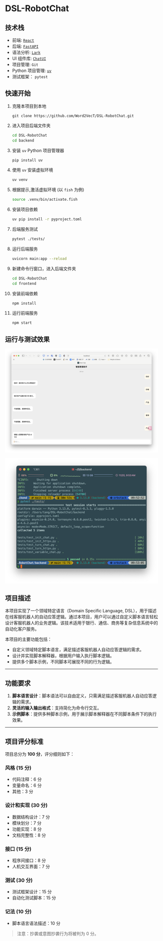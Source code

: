 # DSL-RobotChat

## 技术栈

- 前端: [`React`](https://github.com/facebook/react)
- 后端: [`FastAPI`](https://github.com/fastapi/fastapi)
- 语法分析: [`Lark`](https://github.com/lark-parser/lark)
- UI 组件库: [`ChatUI`](https://github.com/alibaba/ChatUI)
- 项目管理: `Git`
- Python 项目管理: [`uv`](https://github.com/astral-sh/uv)
- 测试框架： `pytest`

## 快速开始

1. 克隆本项目到本地

    ```git
    git clone https://github.com/Word2VecT/DSL-RobotChat.git
    ```

2. 进入项目后端文件夹

    ```bash
    cd DSL-RobotChat
    cd backend
    ```

3. 安装 `uv` Python 项目管理器

    ```bash
    pip install uv
    ```

4. 使用 `uv` 安装虚拟环境

    ```bash
    uv venv
    ```

5. 根据提示,激活虚拟环境 (以 `fish` 为例)

    ```bash
    source .venv/bin/activate.fish
    ```

6. 安装项目依赖

    ```bash
    uv pip install -r pyproject.toml
    ```

7. 后端服务测试

    ```bash
    pytest ./tests/
    ```

8. 运行后端服务

    ```bash
    uvicorn main:app --reload
    ```

9. 新建命令行窗口，进入后端文件夹

    ```bash
    cd DSL-RobotChat
    cd frontend
    ```

10. 安装前端依赖

    ```bash
    npm install
    ```

11. 运行前端服务

    ```bash
    npm start
    ```

## 运行与测试效果

![运行效果](figures/demo.png)

![测试结果](figures/test.png)

## 项目描述

本项目实现了一个领域特定语言（Domain Specific Language, DSL），用于描述在线客服机器人的自动应答逻辑。通过本项目，用户可以通过自定义脚本语言轻松设计客服机器人的业务逻辑。该技术适用于银行、通信、商务等复杂信息系统中的自动化客户服务。

本项目的主要功能包括：

- 自定义领域特定脚本语言，满足描述客服机器人自动应答逻辑的需求。
- 设计并实现脚本解释器，根据用户输入执行脚本逻辑。
- 提供多个脚本示例，不同脚本可展现不同的行为逻辑。

---

## 功能要求

1. **脚本语言设计**：脚本语法可以自由定义，只需满足描述客服机器人自动应答逻辑的需求。
2. **灵活的输入输出格式**：支持简化为命令行交互。
3. **示例脚本**：提供多种脚本示例，用于展示脚本解释器在不同脚本条件下的执行效果。

---

## 项目评分标准

项目总分为 **100 分**，评分细则如下：

### 风格 (15 分)

- 代码注释：6 分
- 变量命名：6 分
- 其他：3 分

### 设计和实现 (30 分)

- 数据结构设计：7 分
- 模块划分：7 分
- 功能实现：8 分
- 文档完整性：8 分

### 接口 (15 分)

- 程序间接口：8 分
- 人机交互界面：7 分

### 测试 (30 分)

- 测试框架设计：15 分
- 自动化测试脚本：15 分

### 记法 (10 分)

- 脚本语言语法描述：10 分

> 注意：抄袭或意图抄袭行为将被判为 0 分。
